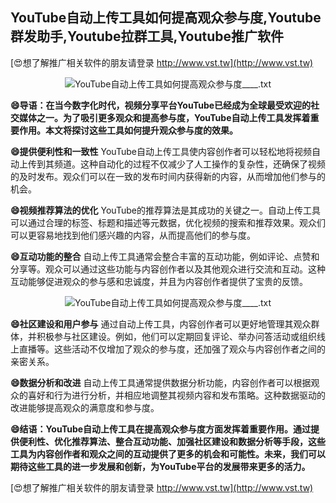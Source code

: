 ## **YouTube自动上传工具如何提高观众参与度,Youtube群发助手,Youtube拉群工具,Youtube推广软件**

[😍想了解推广相关软件的朋友请登录 http://www.vst.tw](http://www.vst.tw)

 <center><img src="https://vst.tw/MP4/tuiguang/png/3.png" alt="YouTube自动上传工具如何提高观众参与度____.txt"></center>

**😄导语：在当今数字化时代，视频分享平台YouTube已经成为全球最受欢迎的社交媒体之一。为了吸引更多观众和提高参与度，YouTube自动上传工具发挥着重要作用。本文将探讨这些工具如何提升观众参与度的效果。**

**😄提供便利性和一致性**
YouTube自动上传工具使内容创作者可以轻松地将视频自动上传到其频道。这种自动化的过程不仅减少了人工操作的复杂性，还确保了视频的及时发布。观众们可以在一致的发布时间内获得新的内容，从而增加他们参与的机会。

**😄视频推荐算法的优化**
YouTube的推荐算法是其成功的关键之一。自动上传工具可以通过合理的标签、标题和描述等元数据，优化视频的搜索和推荐效果。观众们可以更容易地找到他们感兴趣的内容，从而提高他们的参与度。

**😄互动功能的整合**
自动上传工具通常会整合丰富的互动功能，例如评论、点赞和分享等。观众可以通过这些功能与内容创作者以及其他观众进行交流和互动。这种互动能够促进观众的参与感和忠诚度，并且为内容创作者提供了宝贵的反馈。

 <center><img src="https://vst.tw/MP4/tuiguang/png/6.png" alt="YouTube自动上传工具如何提高观众参与度____.txt"></center>

**😄社区建设和用户参与**
通过自动上传工具，内容创作者可以更好地管理其观众群体，并积极参与社区建设。例如，他们可以定期回复评论、举办问答活动或组织线上直播等。这些活动不仅增加了观众的参与度，还加强了观众与内容创作者之间的亲密关系。

**😄数据分析和改进**
自动上传工具通常提供数据分析功能，内容创作者可以根据观众的喜好和行为进行分析，并相应地调整其视频内容和发布策略。这种数据驱动的改进能够提高观众的满意度和参与度。

**😄结语：YouTube自动上传工具在提高观众参与度方面发挥着重要作用。通过提供便利性、优化推荐算法、整合互动功能、加强社区建设和数据分析等手段，这些工具为内容创作者和观众之间的互动提供了更多的机会和可能性。未来，我们可以期待这些工具的进一步发展和创新，为YouTube平台的发展带来更多的活力。**

[😍想了解推广相关软件的朋友请登录 http://www.vst.tw](http://www.vst.tw)



